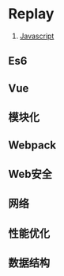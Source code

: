 # Replay

1. [Javascript]("https://github.com/JuneJH/Replay/tree/master/Javascript")

## Es6

## Vue

## 模块化

## Webpack

## Web安全

## 网络

## 性能优化

## 数据结构

